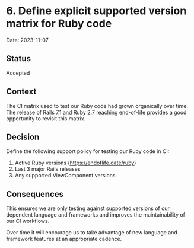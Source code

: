 # 6. Define explicit supported version matrix for Ruby code

Date: 2023-11-07

## Status

Accepted

## Context

The CI matrix used to test our Ruby code had grown organically over time. The release of Rails 7.1 and Ruby 2.7 reaching end-of-life provides a good opportunity to revisit this matrix.

## Decision

Define the following support policy for testing our Ruby code in CI:

1. Active Ruby versions (https://endoflife.date/ruby)
2. Last 3 major Rails releases
3. Any supported ViewComponent versions

## Consequences

This ensures we are only testing against supported versions of our dependent language and frameworks and improves the maintainability of our CI workflows.

Over time it will encourage us to take advantage of new language and framework features at an appropriate cadence.
